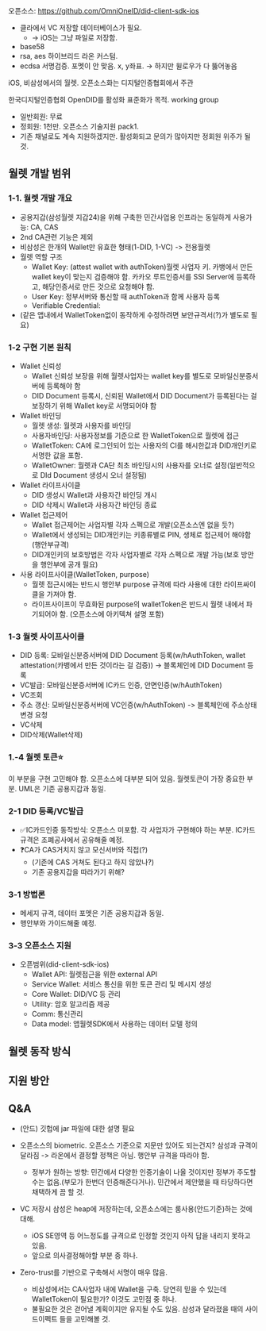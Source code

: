 오픈소스: https://github.com/OmniOneID/did-client-sdk-ios
- 클라에서 VC 저장할 데이터베이스가 필요.
	- -> iOS는 그냥 파일로 저장함.
- base58
- rsa, aes 하이브리드 라온 커스텀.
- ecdsa 서명검증. 포멧이 안 맞음. x, y좌표. → 하지만 윌로우가 다 뚫어놓음

iOS, 비삼성에서의 월렛.
오픈소스화는 디지털인증협회에서 주관

한국디지털인증협회
OpenDID를 활성화 표준화가 목적.
working group
- 일반회원: 무료
- 정회원: 1천만. 오픈소스 기술지원 pack1. 
- 기존 채널로도 계속 지원하겠지만. 활성화되고 문의가 많아지만 정회원 위주가 될 것.

## 월렛 개발 범위
### 1-1. 월렛 개발 개요
- 공용지갑(삼성월렛 지갑24)을 위해 구축한 민간사업용 인프라는 동일하게 사용가능: CA, CAS
- 2nd CA관련 기능은 제외
- 비삼성은 한개의 Wallet만 유효한 형태(1-DID, 1-VC) -> 전용월렛
- 월렛 역할 구조
	- Wallet Key: (attest wallet with authToken)월렛 사업자 키. 카뱅에서 만든 wallet key이 맞는지 검증해야 함. 카카오 루트인증서를 SSI Server에 등록하고, 해당인증서로 만든 것으로 요청해야 함.
	- User Key: 정부서버와 통신할 때 authToken과 함께 사용자 등록
	- Verifiable Credential: 
- (같은 앱내에서 WalletToken없이 동작하게 수정하려면 보안규격서(?)가 별도로 필요)

### 1-2 구현 기본 원칙
- Wallet 신뢰성
	- Wallet 신뢰성 보장을 위해 월렛사업자는 wallet key를 별도로 모바일신분증서버에 등록해야 함
	- DID Document 등록시, 신뢰된 Wallet에서 DID Document가 등록된다는 걸 보장하기 위해 Wallet key로 서명되어야 함
- Wallet 바인딩
	- 월렛 생성: 월렛과 사용자를 바인딩
	- 사용자바인딩: 사용자정보를 기준으로 한 WalletToken으로 월렛에 접근
	- WalletToken: CA에 로그인되어 있는 사용자의 CI를 해시한값과 DID개인키로 서명한 값을 포함.
	- WalletOwner: 월렛과 CA단 최초 바인딩시의 사용자를 오너로 설정(일반적으로 DId Document 생성시 오너 설정됨)
- Wallet 라이프사이클
	- DID 생성시 Wallet과 사용자간 바인딩 개시
	- DID 삭제시 Wallet과 사용자간 바인딩 종료
- Wallet 접근제어
	- Wallet 접근제어는 사업자별 각자 스펙으로 개발(오픈소스엔 없을 듯?)
	- Wallet에서 생성되는 DID개인키는 키종류별로 PIN, 생체로 접근제어 해야함(행안부규격)
	- DID개인키의 보호방법은 각자 사업자별로 각자 스펙으로 개발 가능(보호 방안을 행안부에 공개 필요)
- 사용 라이프사이클(WalletToken, purpose)
	- 월렛 접근시에는 반드시 행안부 purpose 규격에 따라 사용에 대한 라이프싸이클을 가져야 함.
	- 라이프사이프이 무효화된 purpose의 walletToken은 반드시 월렛 내에서 파기되어야 함.
(오픈소스에 아키텍쳐 설명 포함)

### 1-3 월렛 사이프사이클
- DID 등록: 모바일신분증서버에 DID Document 등록(w/hAuthToken, wallet attestation(카뱅에서 만든 것이라는 걸 검증)) -> 블록체인에 DID Document 등록
- VC발급: 모바일신분증서버에 IC카드 인증, 안면인증(w/hAuthToken)
- VC조회
- 주소 갱신: 모바일신분증서버에 VC인증(w/hAuthToken) -> 블록체인에 주소상태 변경 요청
- VC삭제
- DID삭제(Wallet삭제)

### 1.-4 월렛 토큰⭐️
이 부분을 구현 고민해야 함.
오픈소스에 대부분 되어 있음.
월렛토큰이 가장 중요한 부분.
UML은 기존 공용지갑과 동일.

### 2-1 DID 등록/VC발급
- ✅IC카드인증 동작방식: 오픈소스 미포함. 각 사업자가 구현해야 하는 부분. IC카드 규격은 조폐공사에서 공유해줄 예정.
- ❓CA가 CAS거치지 않고 모신서버와 직접(?)
	- (기존에 CAS 거쳐도 된다고 하지 않았나?)
	- 기존 공용지갑을 따라가기 위해?

### 3-1 방법론
- 메세지 규격, 데이터 포멧은 기존 공용지갑과 동일.
- 행안부와 가이드해줄 예정.

### 3-3 오픈소스 지원
- 오픈범위(did-client-sdk-ios)
	- Wallet API: 월렛접근을 위한 external API
	- Service Wallet: 서비스 통신을 위한 토큰 관리 및 메시지 생성
	- Core Wallet: DID/VC 등 관리
	- Utility: 암호 알고리즘 제공
	- Comm: 통신관리
	- Data model: 앱월렛SDK에서 사용하는 데이터 모델 정의

## 월렛 동작 방식



## 지원 방안


## Q&A
- (안드) 깃헙에 jar 파일에 대한 설명 필요
- 오픈소스의 biometric. 오픈소스 기준으로 지문만 있어도 되는건지? 삼성과 규격이 달라짐 -> 라온에서 결정할 정책은 아님. 행안부 규격을 따라야 함.
	- 정부가 원하는 방향: 민간에서 다양한 인증기술이 나올 것이지만 정부가 주도할 수는 없음.(부모가 한번더 인증해준다거나). 민간에서 제안했을 때 타당하다면 채택하게 끔 할 것.
- VC 저장시 삼성은 heap에 저장하는데, 오픈소스에는 룸사용(안드기준)하는 것에 대해. 
	- iOS SE영역 등 어느정도를 규격으로 인정할 것인지 아직 답을 내리지 못하고 있음.
	- 앞으로 의사결정해야할 부분 중 하나.

- Zero-trust를 기반으로 구축해서 서명이 매우 많음.
	- 비삼성에서는 CA사업자 내에 Wallet을 구축. 당연히 믿을 수 있는데 WalletToken이 필요한가? 이것도 고민점 중 하나. 
	- 불필요한 것은 걷어낼 계획이지만 유지될 수도 있음. 삼성과 달라졌을 때의 사이드이펙트 들을 고민해볼 것.